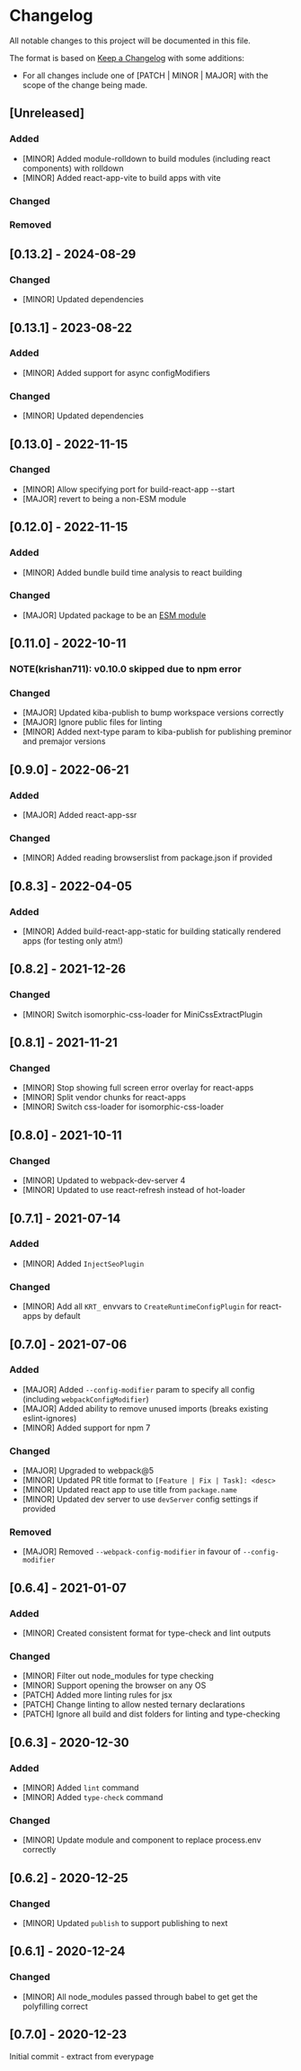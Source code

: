 # Changelog

All notable changes to this project will be documented in this file.

The format is based on [Keep a Changelog](https://keepachangelog.com/en/1.0.0/) with some additions:
- For all changes include one of [PATCH | MINOR | MAJOR] with the scope of the change being made.

## [Unreleased]

### Added
- [MINOR] Added module-rolldown to build modules (including react components) with rolldown
- [MINOR] Added react-app-vite to build apps with vite

### Changed

### Removed

## [0.13.2] - 2024-08-29

### Changed
- [MINOR] Updated dependencies


## [0.13.1] - 2023-08-22

### Added
- [MINOR] Added support for async configModifiers

### Changed
- [MINOR] Updated dependencies

## [0.13.0] - 2022-11-15

### Changed
- [MINOR] Allow specifying port for build-react-app --start
- [MAJOR] revert to being a non-ESM module

## [0.12.0] - 2022-11-15

### Added
- [MINOR] Added bundle build time analysis to react building

### Changed
- [MAJOR] Updated package to be an [ESM module](https://gist.github.com/sindresorhus/a39789f98801d908bbc7ff3ecc99d99c)

## [0.11.0] - 2022-10-11

### NOTE(krishan711): v0.10.0 skipped due to npm error

### Changed
- [MAJOR] Updated kiba-publish to bump workspace versions correctly
- [MAJOR] Ignore public files for linting
- [MINOR] Added next-type param to kiba-publish for publishing preminor and premajor versions

## [0.9.0] - 2022-06-21

### Added
- [MAJOR] Added react-app-ssr

### Changed
- [MINOR] Added reading browserslist from package.json if provided

## [0.8.3] - 2022-04-05

### Added
- [MINOR] Added build-react-app-static for building statically rendered apps (for testing only atm!)

## [0.8.2] - 2021-12-26

### Changed
- [MINOR] Switch isomorphic-css-loader for MiniCssExtractPlugin

## [0.8.1] - 2021-11-21

### Changed
- [MINOR] Stop showing full screen error overlay for react-apps
- [MINOR] Split vendor chunks for react-apps
- [MINOR] Switch css-loader for isomorphic-css-loader

## [0.8.0] - 2021-10-11

### Changed
- [MINOR] Updated to webpack-dev-server 4
- [MINOR] Updated to use react-refresh instead of hot-loader

## [0.7.1] - 2021-07-14

### Added
- [MINOR] Added `InjectSeoPlugin`

### Changed
- [MINOR] Add all `KRT_` envvars to `CreateRuntimeConfigPlugin` for react-apps by default

## [0.7.0] - 2021-07-06

### Added
- [MAJOR] Added `--config-modifier` param to specify all config (including `webpackConfigModifier`)
- [MAJOR] Added ability to remove unused imports (breaks existing eslint-ignores)
- [MINOR] Added support for npm 7

### Changed
- [MAJOR] Upgraded to webpack@5
- [MINOR] Updated PR title format to `[Feature | Fix | Task]: <desc>`
- [MINOR] Updated react app to use title from `package.name`
- [MINOR] Updated dev server to use `devServer` config settings if provided

### Removed
- [MAJOR] Removed `--webpack-config-modifier` in favour of `--config-modifier`

## [0.6.4] - 2021-01-07

### Added
- [MINOR] Created consistent format for type-check and lint outputs

### Changed
- [MINOR] Filter out node_modules for type checking
- [MINOR] Support opening the browser on any OS
- [PATCH] Added more linting rules for jsx
- [PATCH] Change linting to allow nested ternary declarations
- [PATCH] Ignore all build and dist folders for linting and type-checking

## [0.6.3] - 2020-12-30

### Added
- [MINOR] Added `lint` command
- [MINOR] Added `type-check` command

### Changed
- [MINOR] Update module and component to replace process.env correctly

## [0.6.2] - 2020-12-25

### Changed
- [MINOR] Updated `publish` to support publishing to next

## [0.6.1] - 2020-12-24

### Changed
- [MINOR] All node_modules passed through babel to get get the polyfilling correct

## [0.7.0] - 2020-12-23

Initial commit - extract from everypage
